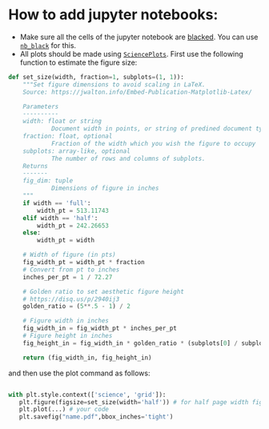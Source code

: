 # How to add jupyter notebooks:
- Make sure all the cells of the jupyter notebook are [blacked](https://github.com/psf/black). You can use [`nb_black`](https://github.com/dnanhkhoa/nb_black) for this.
- All plots should be made using [`SciencePlots`](https://github.com/garrettj403/SciencePlots). First use the following function to estimate the figure size:
```python
def set_size(width, fraction=1, subplots=(1, 1)):
    """Set figure dimensions to avoid scaling in LaTeX.
    Source: https://jwalton.info/Embed-Publication-Matplotlib-Latex/

    Parameters
    ----------
    width: float or string
            Document width in points, or string of predined document type
    fraction: float, optional
            Fraction of the width which you wish the figure to occupy
    subplots: array-like, optional
            The number of rows and columns of subplots.
    Returns
    -------
    fig_dim: tuple
            Dimensions of figure in inches
    """
    if width == 'full':
        width_pt = 513.11743
    elif width == 'half':
        width_pt = 242.26653
    else:
        width_pt = width

    # Width of figure (in pts)
    fig_width_pt = width_pt * fraction
    # Convert from pt to inches
    inches_per_pt = 1 / 72.27

    # Golden ratio to set aesthetic figure height
    # https://disq.us/p/2940ij3
    golden_ratio = (5**.5 - 1) / 2

    # Figure width in inches
    fig_width_in = fig_width_pt * inches_per_pt
    # Figure height in inches
    fig_height_in = fig_width_in * golden_ratio * (subplots[0] / subplots[1])

    return (fig_width_in, fig_height_in)
```
 and then use the plot command as follows:
 
 ```python
 
with plt.style.context(['science', 'grid']):
    plt.figure(figsize=set_size(width='half')) # for half page width figures use full for full page width figures
    plt.plot(...) # your code
    plt.savefig("name.pdf",bbox_inches='tight')
 
 ```
